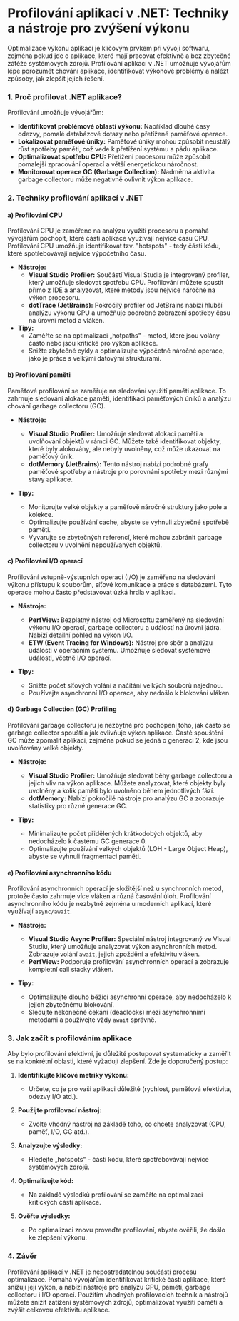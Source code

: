 Profilování aplikací v .NET: Techniky a nástroje pro zvýšení výkonu
===================================================================

Optimalizace výkonu aplikací je klíčovým prvkem při vývoji softwaru, zejména pokud jde o aplikace, které mají pracovat efektivně a bez zbytečné zátěže systémových zdrojů. 
Profilování aplikací v .NET umožňuje vývojářům lépe porozumět chování aplikace, identifikovat výkonové problémy a nalézt způsoby, jak zlepšit jejich řešení. 

### 1\. **Proč profilovat .NET aplikace?**

Profilování umožňuje vývojářům:

-   **Identifikovat problémové oblasti výkonu:** Například dlouhé časy odezvy, pomalé databázové dotazy nebo přetížené paměťové operace.
-   **Lokalizovat paměťové úniky:** Paměťové úniky mohou způsobit neustálý růst spotřeby paměti, což vede k přetížení systému a pádu aplikace.
-   **Optimalizovat spotřebu CPU:** Přetížení procesoru může způsobit pomalejší zpracování operací a větší energetickou náročnost.
-   **Monitorovat operace GC (Garbage Collection):** Nadměrná aktivita garbage collectoru může negativně ovlivnit výkon aplikace.

### 2\. **Techniky profilování aplikací v .NET**

#### a) **Profilování CPU**

Profilování CPU je zaměřeno na analýzu využití procesoru a pomáhá vývojářům pochopit, které části aplikace využívají nejvíce času CPU. Profilování CPU umožňuje identifikovat tzv. "hotspots" - tedy části kódu, které spotřebovávají nejvíce výpočetního času.

-   **Nástroje:**
    -   **Visual Studio Profiler:** Součástí Visual Studia je integrovaný profiler, který umožňuje sledovat spotřebu CPU. Profilování můžete spustit přímo z IDE a analyzovat, které metody jsou nejvíce náročné na výkon procesoru.
    -   **dotTrace (JetBrains):** Pokročilý profiler od JetBrains nabízí hlubší analýzu výkonu CPU a umožňuje podrobné zobrazení spotřeby času na úrovni metod a vláken.
-   **Tipy:**
    -   Zaměřte se na optimalizaci „hotpaths" - metod, které jsou volány často nebo jsou kritické pro výkon aplikace.
    -   Snižte zbytečné cykly a optimalizujte výpočetně náročné operace, jako je práce s velkými datovými strukturami.

#### b) **Profilování paměti**

Paměťové profilování se zaměřuje na sledování využití paměti aplikace. To zahrnuje sledování alokace paměti, identifikaci paměťových úniků a analýzu chování garbage collectoru (GC).

-   **Nástroje:**

    -   **Visual Studio Profiler:** Umožňuje sledovat alokaci paměti a uvolňování objektů v rámci GC. Můžete také identifikovat objekty, které byly alokovány, ale nebyly uvolněny, což může ukazovat na paměťový únik.
    -   **dotMemory (JetBrains):** Tento nástroj nabízí podrobné grafy paměťové spotřeby a nástroje pro porovnání spotřeby mezi různými stavy aplikace.
-   **Tipy:**

    -   Monitorujte velké objekty a paměťově náročné struktury jako pole a kolekce.
    -   Optimalizujte používání cache, abyste se vyhnuli zbytečné spotřebě paměti.
    -   Vyvarujte se zbytečných referencí, které mohou zabránit garbage collectoru v uvolnění nepoužívaných objektů.

#### c) **Profilování I/O operací**

Profilování vstupně-výstupních operací (I/O) je zaměřeno na sledování výkonu přístupu k souborům, síťové komunikace a práce s databázemi. Tyto operace mohou často představovat úzká hrdla v aplikaci.

-   **Nástroje:**

    -   **PerfView:** Bezplatný nástroj od Microsoftu zaměřený na sledování výkonu I/O operací, garbage collectoru a událostí na úrovni jádra. Nabízí detailní pohled na výkon I/O.
    -   **ETW (Event Tracing for Windows):** Nástroj pro sběr a analýzu událostí v operačním systému. Umožňuje sledovat systémové události, včetně I/O operací.
-   **Tipy:**

    -   Snižte počet síťových volání a načítání velkých souborů najednou.
    -   Používejte asynchronní I/O operace, aby nedošlo k blokování vláken.

#### d) **Garbage Collection (GC) Profiling**

Profilování garbage collectoru je nezbytné pro pochopení toho, jak často se garbage collector spouští a jak ovlivňuje výkon aplikace. Časté spouštění GC může zpomalit aplikaci, zejména pokud se jedná o generaci 2, kde jsou uvolňovány velké objekty.

-   **Nástroje:**

    -   **Visual Studio Profiler:** Umožňuje sledovat běhy garbage collectoru a jejich vliv na výkon aplikace. Můžete analyzovat, které objekty byly uvolněny a kolik paměti bylo uvolněno během jednotlivých fází.
    -   **dotMemory:** Nabízí pokročilé nástroje pro analýzu GC a zobrazuje statistiky pro různé generace GC.
-   **Tipy:**

    -   Minimalizujte počet přidělených krátkodobých objektů, aby nedocházelo k častému GC generace 0.
    -   Optimalizujte používání velkých objektů (LOH - Large Object Heap), abyste se vyhnuli fragmentaci paměti.

#### e) **Profilování asynchronního kódu**

Profilování asynchronních operací je složitější než u synchronních metod, protože často zahrnuje více vláken a různá časování úloh. Profilování asynchronního kódu je nezbytné zejména u moderních aplikací, které využívají `async/await`.

-   **Nástroje:**

    -   **Visual Studio Async Profiler:** Speciální nástroj integrovaný ve Visual Studiu, který umožňuje analyzovat výkon asynchronních metod. Zobrazuje volání `await`, jejich zpoždění a efektivitu vláken.
    -   **PerfView:** Podporuje profilování asynchronních operací a zobrazuje kompletní call stacky vláken.
-   **Tipy:**

    -   Optimalizujte dlouho běžící asynchronní operace, aby nedocházelo k jejich zbytečnému blokování.
    -   Sledujte nekonečné čekání (deadlocks) mezi asynchronními metodami a používejte vždy `await` správně.

### 3\. **Jak začít s profilováním aplikace**

Aby bylo profilování efektivní, je důležité postupovat systematicky a zaměřit se na konkrétní oblasti, které vyžadují zlepšení. Zde je doporučený postup:

1.  **Identifikujte klíčové metriky výkonu:**

    -   Určete, co je pro vaši aplikaci důležité (rychlost, paměťová efektivita, odezvy I/O atd.).
2.  **Použijte profilovací nástroj:**

    -   Zvolte vhodný nástroj na základě toho, co chcete analyzovat (CPU, paměť, I/O, GC atd.).
3.  **Analyzujte výsledky:**

    -   Hledejte „hotspots" - části kódu, které spotřebovávají nejvíce systémových zdrojů.
4.  **Optimalizujte kód:**

    -   Na základě výsledků profilování se zaměřte na optimalizaci kritických částí aplikace.
5.  **Ověřte výsledky:**

    -   Po optimalizaci znovu proveďte profilování, abyste ověřili, že došlo ke zlepšení výkonu.

### 4\. **Závěr**

Profilování aplikací v .NET je nepostradatelnou součástí procesu optimalizace. Pomáhá vývojářům identifikovat kritické části aplikace, které snižují její výkon, a nabízí nástroje pro analýzu CPU, paměti, garbage collectoru i I/O operací. Použitím vhodných profilovacích technik a nástrojů můžete snížit zatížení systémových zdrojů, optimalizovat využití paměti a zvýšit celkovou efektivitu aplikace.
